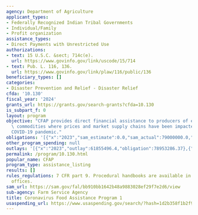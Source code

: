 ```yaml
---
agency: Department of Agriculture
applicant_types:
- Federally Recognized Indian Tribal Governments
- Individual/Family
- Profit organization
assistance_types:
- Direct Payments with Unrestricted Use
authorizations:
- text: 15 U.S.C. &sect; 714c(e).
  url: https://www.govinfo.gov/link/uscode/15/714
- text: Pub. L. 116, 136.
  url: https://www.govinfo.gov/link/plaw/116/public/136
beneficiary_types: []
categories:
- Disaster Prevention and Relief - Disaster Relief
cfda: '10.130'
fiscal_year: '2024'
grants_url: https://grants.gov/search-grants?cfda=10.130
is_subpart_f: 0
layout: program
objective: "CFAP provides direct financial assistance to producers of eligible agricultural\
  \ commodities where prices and market supply chains have been impacted by the \n\
  COVID-19 pandemic."
obligations: '[{"x":"2023","sam_estimate":0.0,"sam_actual":79000000.0,"usa_spending_actual":78953286.37},{"x":"2024","sam_estimate":0.0,"sam_actual":14800000.0,"usa_spending_actual":13511419.99},{"x":"2025","sam_estimate":0.0,"sam_actual":330885.0,"usa_spending_actual":896630.23}]'
other_program_spending: null
outlays: '[{"x":"2023","outlay":61855496.4,"obligation":78953286.37},{"x":"2024","outlay":5829785.9,"obligation":13511419.99},{"x":"2025","outlay":0.0,"obligation":896630.23}]'
permalink: /program/10.130.html
popular_name: CFAP
program_type: assistance_listing
results: []
rules_regulations: 7 CFR part 9. Procedural handbooks are available in county FSA
  offices.
sam_url: https://sam.gov/fal/bb910bb1642b48a9883028ef29f7e2d6/view
sub-agency: Farm Service Agency
title: Coronavirus Food Assistance Program 1
usaspending_url: https://www.usaspending.gov/search/?hash=1d2b358f1b2f954a8b011bb8e67fb205
---
```

